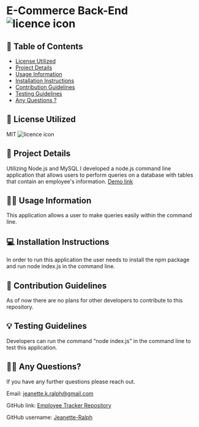 # E-Commerce Back-End ![licence icon](https://img.shields.io/badge/License-MIT-lavender.svg)

## 📝 Table of Contents
* [License Utilized](#license-utilized)
* [Project Details](#project-details)
* [Usage Information](#usage-information)
* [Installation Instructions](#installation-instructions)
* [Contribution Guidelines](#contribution-guidelines)
* [Testing Guidelines](#testing-guidelines)
* [Any Questions ?](#any-questions)

## 🔑 License Utilized
MIT ![licence icon](https://img.shields.io/badge/License-MIT-lavender.svg)

## 🚀 Project Details
Utilizing Node.js and MySQL I developed a node.js command line application  that allows users to perform queries on a database with tables that contain an employee's information. [Demo link]( https://drive.google.com/file/d/18DZBZOALBeu5lyjRoxA3ygT-aUR3BYWl/view)

## 👩‍💻 Usage Information
This application allows a user to make queries easily within the command line.

## 💻 Installation Instructions
In order to run this application the user needs to install the npm package and run node index.js in the command line.

## 🤝 Contribution Guidelines
As of now there are no plans for other developers to contribute to this repository.

## 💡 Testing Guidelines
Developers can run the command “node index.js” in the command line to test this application. 

## 🙋‍♀️ Any Questions?

If you have any further questions please reach out.

Email: jeanette.k.ralph@gmail.com 

GitHub link: [Employee Tracker Repository](https://github.com/Jeanette-Ralph/Employee-Tracker)

GitHub username: [Jeanette-Ralph ](https://github.com/Jeanette-Ralph)